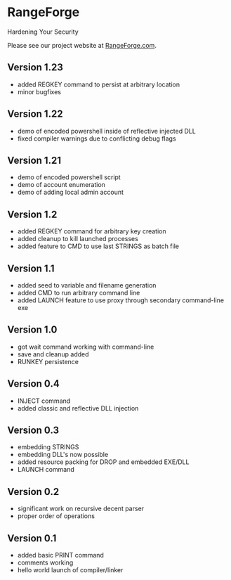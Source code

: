# RangeForge
Hardening Your Security

Please see our project website at [RangeForge.com](https://www.rangeforge.com/).

## Version 1.23
- added REGKEY command to persist at arbitrary location
- minor bugfixes

## Version 1.22
- demo of encoded powershell inside of reflective injected DLL
- fixed compiler warnings due to conflicting debug flags

## Version 1.21
- demo of encoded powershell script
- demo of account enumeration
- demo of adding local admin account

## Version 1.2
- added REGKEY command for arbitrary key creation
- added cleanup to kill launched processes
- added feature to CMD to use last STRINGS as batch file

## Version 1.1
- added seed to variable and filename generation
- added CMD to run arbitrary command line
- added LAUNCH feature to use proxy through secondary command-line exe

## Version 1.0
- got wait command working with command-line
- save and cleanup added
- RUNKEY persistence

## Version 0.4
- INJECT command
- added classic and reflective DLL injection

## Version 0.3
- embedding STRINGS
- embedding DLL's now possible
- added resource packing for DROP and embedded EXE/DLL
- LAUNCH command

## Version 0.2
- significant work on recursive decent parser
- proper order of operations

## Version 0.1
- added basic PRINT command
- comments working
- hello world launch of compiler/linker

